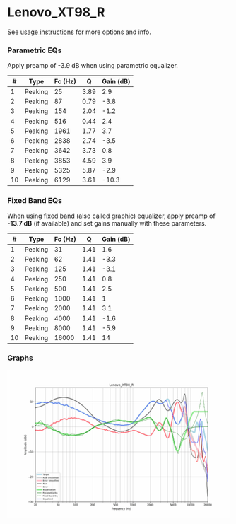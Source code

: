 # Lenovo_XT98_R
See [usage instructions](https://github.com/jaakkopasanen/AutoEq#usage) for more options and info.

### Parametric EQs
Apply preamp of -3.9 dB when using parametric equalizer.

|   # | Type    |   Fc (Hz) |    Q |   Gain (dB) |
|-----|---------|-----------|------|-------------|
|   1 | Peaking |        25 | 3.89 |         2.9 |
|   2 | Peaking |        87 | 0.79 |        -3.8 |
|   3 | Peaking |       154 | 2.04 |        -1.2 |
|   4 | Peaking |       516 | 0.44 |         2.4 |
|   5 | Peaking |      1961 | 1.77 |         3.7 |
|   6 | Peaking |      2838 | 2.74 |        -3.5 |
|   7 | Peaking |      3642 | 3.73 |         0.8 |
|   8 | Peaking |      3853 | 4.59 |         3.9 |
|   9 | Peaking |      5325 | 5.87 |        -2.9 |
|  10 | Peaking |      6129 | 3.61 |       -10.3 |

### Fixed Band EQs
When using fixed band (also called graphic) equalizer, apply preamp of **-13.7 dB** (if available) and set gains manually with these parameters.

|   # | Type    |   Fc (Hz) |    Q |   Gain (dB) |
|-----|---------|-----------|------|-------------|
|   1 | Peaking |        31 | 1.41 |         1.6 |
|   2 | Peaking |        62 | 1.41 |        -3.3 |
|   3 | Peaking |       125 | 1.41 |        -3.1 |
|   4 | Peaking |       250 | 1.41 |         0.8 |
|   5 | Peaking |       500 | 1.41 |         2.5 |
|   6 | Peaking |      1000 | 1.41 |         1   |
|   7 | Peaking |      2000 | 1.41 |         3.1 |
|   8 | Peaking |      4000 | 1.41 |        -1.6 |
|   9 | Peaking |      8000 | 1.41 |        -5.9 |
|  10 | Peaking |     16000 | 1.41 |        14   |

### Graphs
![](./Lenovo_XT98_R.png)
